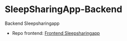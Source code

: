 # SleepSharingApp-Backend
Backend Sleepsharingapp
- Repo frontend: [Frontend Sleepsharingapp](https://github.com/camiloVelandia/sleepSharingApp)
